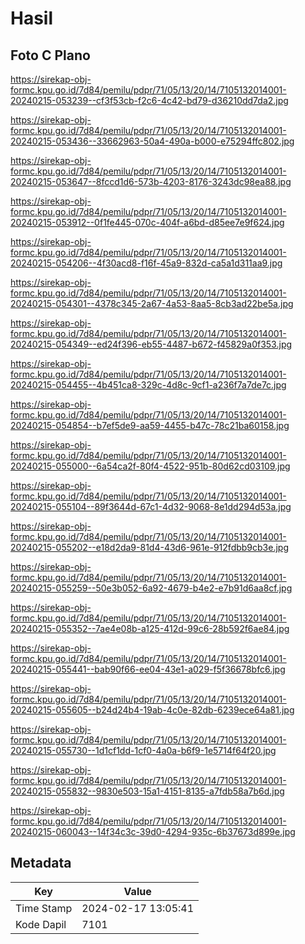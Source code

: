 # Hasil

## Foto C Plano

https://sirekap-obj-formc.kpu.go.id/7d84/pemilu/pdpr/71/05/13/20/14/7105132014001-20240215-053239--cf3f53cb-f2c6-4c42-bd79-d36210dd7da2.jpg

https://sirekap-obj-formc.kpu.go.id/7d84/pemilu/pdpr/71/05/13/20/14/7105132014001-20240215-053436--33662963-50a4-490a-b000-e75294ffc802.jpg

https://sirekap-obj-formc.kpu.go.id/7d84/pemilu/pdpr/71/05/13/20/14/7105132014001-20240215-053647--8fccd1d6-573b-4203-8176-3243dc98ea88.jpg

https://sirekap-obj-formc.kpu.go.id/7d84/pemilu/pdpr/71/05/13/20/14/7105132014001-20240215-053912--0f1fe445-070c-404f-a6bd-d85ee7e9f624.jpg

https://sirekap-obj-formc.kpu.go.id/7d84/pemilu/pdpr/71/05/13/20/14/7105132014001-20240215-054206--4f30acd8-f16f-45a9-832d-ca5a1d311aa9.jpg

https://sirekap-obj-formc.kpu.go.id/7d84/pemilu/pdpr/71/05/13/20/14/7105132014001-20240215-054301--4378c345-2a67-4a53-8aa5-8cb3ad22be5a.jpg

https://sirekap-obj-formc.kpu.go.id/7d84/pemilu/pdpr/71/05/13/20/14/7105132014001-20240215-054349--ed24f396-eb55-4487-b672-f45829a0f353.jpg

https://sirekap-obj-formc.kpu.go.id/7d84/pemilu/pdpr/71/05/13/20/14/7105132014001-20240215-054455--4b451ca8-329c-4d8c-9cf1-a236f7a7de7c.jpg

https://sirekap-obj-formc.kpu.go.id/7d84/pemilu/pdpr/71/05/13/20/14/7105132014001-20240215-054854--b7ef5de9-aa59-4455-b47c-78c21ba60158.jpg

https://sirekap-obj-formc.kpu.go.id/7d84/pemilu/pdpr/71/05/13/20/14/7105132014001-20240215-055000--6a54ca2f-80f4-4522-951b-80d62cd03109.jpg

https://sirekap-obj-formc.kpu.go.id/7d84/pemilu/pdpr/71/05/13/20/14/7105132014001-20240215-055104--89f3644d-67c1-4d32-9068-8e1dd294d53a.jpg

https://sirekap-obj-formc.kpu.go.id/7d84/pemilu/pdpr/71/05/13/20/14/7105132014001-20240215-055202--e18d2da9-81d4-43d6-961e-912fdbb9cb3e.jpg

https://sirekap-obj-formc.kpu.go.id/7d84/pemilu/pdpr/71/05/13/20/14/7105132014001-20240215-055259--50e3b052-6a92-4679-b4e2-e7b91d6aa8cf.jpg

https://sirekap-obj-formc.kpu.go.id/7d84/pemilu/pdpr/71/05/13/20/14/7105132014001-20240215-055352--7ae4e08b-a125-412d-99c6-28b592f6ae84.jpg

https://sirekap-obj-formc.kpu.go.id/7d84/pemilu/pdpr/71/05/13/20/14/7105132014001-20240215-055441--bab90f66-ee04-43e1-a029-f5f36678bfc6.jpg

https://sirekap-obj-formc.kpu.go.id/7d84/pemilu/pdpr/71/05/13/20/14/7105132014001-20240215-055605--b24d24b4-19ab-4c0e-82db-6239ece64a81.jpg

https://sirekap-obj-formc.kpu.go.id/7d84/pemilu/pdpr/71/05/13/20/14/7105132014001-20240215-055730--1d1cf1dd-1cf0-4a0a-b6f9-1e5714f64f20.jpg

https://sirekap-obj-formc.kpu.go.id/7d84/pemilu/pdpr/71/05/13/20/14/7105132014001-20240215-055832--9830e503-15a1-4151-8135-a7fdb58a7b6d.jpg

https://sirekap-obj-formc.kpu.go.id/7d84/pemilu/pdpr/71/05/13/20/14/7105132014001-20240215-060043--14f34c3c-39d0-4294-935c-6b37673d899e.jpg


## Metadata

| Key        | Value               |
| ---------- | ------------------- |
| Time Stamp | 2024-02-17 13:05:41 |
| Kode Dapil | 7101                |



